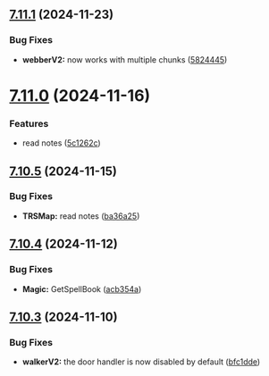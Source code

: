 ## [7.11.1](https://github.com/Torwent/SRL-T/compare/v7.11.0...v7.11.1) (2024-11-23)


### Bug Fixes

* **webberV2:** now works with multiple chunks ([5824445](https://github.com/Torwent/SRL-T/commit/5824445ff0ed7541483c0dd1a941b30591e65174))



# [7.11.0](https://github.com/Torwent/SRL-T/compare/v7.10.5...v7.11.0) (2024-11-16)


### Features

* read notes ([5c1262c](https://github.com/Torwent/SRL-T/commit/5c1262c7a4c50735537f10c69108461cd033e9f0))



## [7.10.5](https://github.com/Torwent/SRL-T/compare/v7.10.4...v7.10.5) (2024-11-15)


### Bug Fixes

* **TRSMap:** read notes ([ba36a25](https://github.com/Torwent/SRL-T/commit/ba36a2533184906b91787d8151ef2cc2d424ec90))



## [7.10.4](https://github.com/Torwent/SRL-T/compare/v7.10.3...v7.10.4) (2024-11-12)


### Bug Fixes

* **Magic:** GetSpellBook ([acb354a](https://github.com/Torwent/SRL-T/commit/acb354a52d4b967dd0fbcc4f4421471dad3315b0))



## [7.10.3](https://github.com/Torwent/SRL-T/compare/v7.10.2...v7.10.3) (2024-11-10)


### Bug Fixes

* **walkerV2:** the door handler is now disabled by default ([bfc1dde](https://github.com/Torwent/SRL-T/commit/bfc1dde439bc4636ecc798c1a95149f31241ad58))



